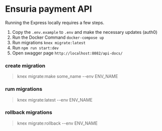 # Ensuria payment API

Running the Express locally requires a few steps.

1. Copy the `.env.example` to `.env` and make the necessary updates (auth0)
2. Run the Docker Command `docker-compose up`
3. Run migrations `knex migrate:latest`
4. Run `npm run start:dev`
5. Open swagger page `http://localhost:8082/api-docs/`

### create migration

> knex migrate:make some_name --env ENV_NAME

### rum migrations

> knex migrate:latest --env ENV_NAME

### rollback migrations

> knex migrate:rollback --env ENV_NAME
